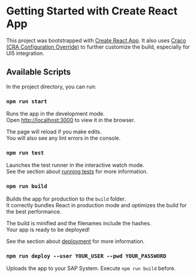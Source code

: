 # Getting Started with Create React App

This project was bootstrapped with [Create React App](https://github.com/facebook/create-react-app).
It also uses [Craco (CRA Configuration Override)](https://github.com/gsoft-inc/craco) to further customize the build,
especially for UI5 integration.

## Available Scripts

In the project directory, you can run:

### `npm run start`

Runs the app in the development mode.\
Open [http://localhost:3000](http://localhost:3000) to view it in the browser.

The page will reload if you make edits.\
You will also see any lint errors in the console.

### `npm run test`

Launches the test runner in the interactive watch mode.\
See the section about [running tests](https://facebook.github.io/create-react-app/docs/running-tests) for more information.

### `npm run build`

Builds the app for production to the `build` folder.\
It correctly bundles React in production mode and optimizes the build for the best performance.

The build is minified and the filenames include the hashes.\
Your app is ready to be deployed!

See the section about [deployment](https://facebook.github.io/create-react-app/docs/deployment) for more information.

### `npm run deploy --user YOUR_USER --pwd YOUR_PASSWORD`

Uploads the app to your SAP System. Execute `npm run build` before.
